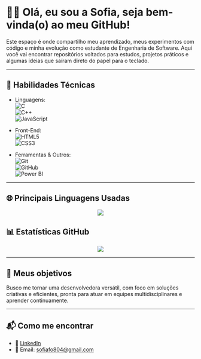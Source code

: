# 👩‍💻 Olá, eu sou a Sofia, seja bem-vinda(o) ao meu GitHub!

Este espaço é onde compartilho meu aprendizado, meus experimentos com código e minha evolução como estudante de Engenharia de Software. Aqui você vai encontrar repositórios voltados para estudos, projetos práticos e algumas ideias que saíram direto do papel para o teclado.

---

## 🚀 Habilidades Técnicas

- Linguagens:  
  ![C](https://img.shields.io/badge/-C-00599C?style=plastic&logo=c&logoColor=white)  
  ![C++](https://img.shields.io/badge/-C++-00599C?style=plastic&logo=c%2B%2B&logoColor=white)  
  ![JavaScript](https://img.shields.io/badge/-JavaScript-F7DF1E?style=plastic&logo=javascript&logoColor=black)

- Front-End:  
  ![HTML5](https://img.shields.io/badge/-HTML5-E34F26?style=plastic&logo=html5&logoColor=white)  
  ![CSS3](https://img.shields.io/badge/-CSS3-1572B6?style=plastic&logo=css3&logoColor=white)

- Ferramentas & Outros:  
  ![Git](https://img.shields.io/badge/-Git-F05032?style=plastic&logo=git&logoColor=white)  
  ![GitHub](https://img.shields.io/badge/-GitHub-181717?style=plastic&logo=github&logoColor=white)  
  ![Power BI](https://img.shields.io/badge/-Power_BI-F2C811?style=plastic&logo=power-bi&logoColor=black)

---

## 🌐 Principais Linguagens Usadas

<p align="center">
  <img src="https://github-readme-stats.vercel.app/api/top-langs/?username=sofiafoliveira&layout=compact&theme=tokyonight&hide_border=true" />
</p>

## 📊 Estatísticas GitHub

<p align="center">
  <img src="https://github-readme-stats.vercel.app/api?username=sofiafoliveira&show_icons=true&theme=tokyonight&hide_border=true" />
</p>

---

## 🎯 Meus objetivos

Busco me tornar uma desenvolvedora versátil, com foco em soluções criativas e eficientes, pronta para atuar em equipes multidisciplinares e aprender continuamente.

---

## 📬 Como me encontrar

- 💼 [LinkedIn](https://www.linkedin.com/in/sofia-figueiredo-de-oliveira)
- 📧 Email: sofiafo804@gmail.com
